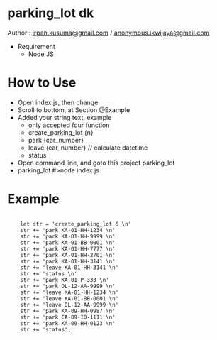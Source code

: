 # parking_lot dk
Author : irpan.kusuma@gmail.com / anonymous.ikwijaya@gmail.com

- Requirement
    - Node JS

# How to Use
- Open index.js, then change
- Scroll to bottom, at Section @Example
- Added your string text, example
    - only accepted four function
    - create_parking_lot {n}
    - park {car_number}
    - leave {car_number} // calculate datetime
    - status    
- Open command line, and goto this project parking_lot
- parking_lot #>node index.js

# Example
<code>
    let str = 'create_parking_lot 6 \n' 
    str += 'park KA-01-HH-1234 \n'             
    str += 'park KA-01-HH-9999 \n'             
    str += 'park KA-01-BB-0001 \n'             
    str += 'park KA-01-HH-7777 \n'             
    str += 'park KA-01-HH-2701 \n'             
    str += 'park KA-01-HH-3141 \n'    
    str += 'leave KA-01-HH-3141 \n'             
    str += 'status \n'    
    str += 'park KA-01-P-333 \n'    
    str += 'park DL-12-AA-9999 \n'    
    str += 'leave KA-01-HH-1234 \n'    
    str += 'leave KA-01-BB-0001 \n'
    str += 'leave DL-12-AA-9999 \n'
    str += 'park KA-09-HH-0987 \n'
    str += 'park CA-09-IO-1111 \n'
    str += 'park KA-09-HH-0123 \n'
    str += 'status'; 
</code>
